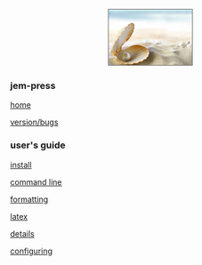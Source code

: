<p style="text-align: center; margin-left: 0 !important;">
<img src="images/pearl.jpg" style="border: 1px solid #666;" width=150 height=100>
</p>

### jem-press
[home](index.html)

[version/bugs](bugs.html)

### user's guide
[install](install.html)

[command line](command_line.html)

[formatting](formatting.html)

[latex](latex.html)

[details](details.html)

[configuring](configuring.html)
